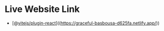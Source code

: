 # Live Website Link

- [@[vitejs/plugin-react](https://graceful-basbousa-d625fa.netlify.app/)]((https://graceful-basbousa-d625fa.netlify.app/)) 
